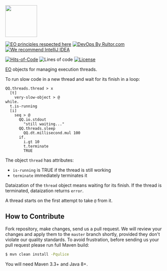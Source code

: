 <img src="https://www.yegor256.com/images/books/elegant-objects/cactus.svg" height="100px" />

[![EO principles respected here](https://www.elegantobjects.org/badge.svg)](https://www.elegantobjects.org)
[![DevOps By Rultor.com](http://www.rultor.com/b/objectionary/eo-threads)](http://www.rultor.com/p/objectionary/eo-threads)
[![We recommend IntelliJ IDEA](https://www.elegantobjects.org/intellij-idea.svg)](https://www.jetbrains.com/idea/)

[![Hits-of-Code](https://hitsofcode.com/github/objectionary/eo-threads)](https://hitsofcode.com/view/github/objectionary/eo-threads)
![Lines of code](https://img.shields.io/tokei/lines/github/objectionary/eo-threads)
[![License](https://img.shields.io/badge/license-MIT-green.svg)](https://github.com/objectionary/eo-threads/blob/master/LICENSE.txt)

[EO](https://www.eolang.org) objects for managing execution threads.

To run slow code in a new thread and wait for its finish in a loop:

```
QQ.threads.thread > x
  [t]
    very-slow-object > @
while.
  t.is-running
  [i]
    seq > @
      QQ.io.stdout
        "still waiting..."
      QQ.threads.sleep
        QQ.dt.millisecond.mul 100
      if.
        i.gt 10
        t.terminate
        TRUE
```

The object `thread` has attributes:

  * `is-running` is TRUE if the thread is still working
  * `terminate` immediately terminates it

Dataization of the `thread` object means waiting for its finish.
If the thread is terminated, dataization returns `error`.

A thread starts on the first attempt to take `@` from it.

## How to Contribute

Fork repository, make changes, send us a pull request.
We will review your changes and apply them to the `master` branch shortly,
provided they don't violate our quality standards. To avoid frustration,
before sending us your pull request please run full Maven build:

```bash
$ mvn clean install -Pqulice
```

You will need Maven 3.3+ and Java 8+.

